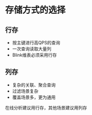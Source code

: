 # 存储方式的选择
## 行存
- 按主键进行高QPS的查询
- 一次查询读取大量列
- Blink维表必须采用行存

## 列存
- 复杂的关联、聚合查询
- 过滤场景复杂
- 覆盖场景多，更为通用 


在线分析建议用行存，其他场景建议用列存
